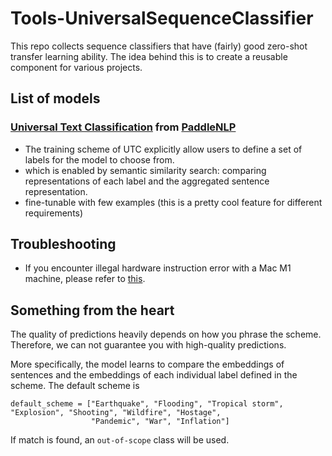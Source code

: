 # Tools-UniversalSequenceClassifier
This repo collects sequence classifiers that have (fairly) good zero-shot transfer learning ability. 
The idea behind this is to create a reusable component for various projects. 


## List of models
### [Universal Text Classification](https://arxiv.org/pdf/2301.03282.pdf) from [PaddleNLP](https://github.com/PaddlePaddle/PaddleNLP)
- The training scheme of UTC explicitly allow users to define a set of labels for the model to choose from.
- which is enabled by semantic similarity search: comparing representations of each label and the aggregated sentence representation.
- fine-tunable with few examples (this is a pretty cool feature for different requirements)


## Troubleshooting
- If you encounter illegal hardware instruction error with a Mac M1 machine, please refer to [this](https://github.com/PaddlePaddle/Paddle/issues/49567#:~:text=python%20%2Dm%20pip%20download%20paddlepaddle%3D%3D2.4.1%20%2Df%20https%3A//www.paddlepaddle.org.cn/whl/mac/openblas/noavx/stable.html%20%20%2D%2Dno%2Dindex%20%2D%2Dno%2Ddeps).


## Something from the heart
The quality of predictions heavily depends on how you phrase the scheme. Therefore, we can not guarantee you with high-quality predictions. 

More specifically, the model learns to compare the embeddings of sentences and the embeddings of each individual label defined in the scheme. The default scheme is 
```
default_scheme = ["Earthquake", "Flooding", "Tropical storm", "Explosion", "Shooting", "Wildfire", "Hostage",
                  "Pandemic", "War", "Inflation"]
```
If match is found, an `out-of-scope` class will be used. 